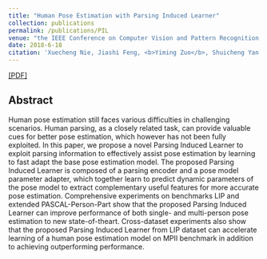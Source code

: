 ```yaml
---
title: "Human Pose Estimation with Parsing Induced Learner"
collection: publications
permalink: /publications/PIL
venue: "the IEEE Conference on Computer Vision and Pattern Recognition 2018 (CVPR 2018)"
date: 2018-6-18
citation: 'Xuecheng Nie, Jiashi Feng, <b>Yiming Zuo</b>, Shuicheng Yan'
---
```


[[PDF]](https://openaccess.thecvf.com/content_cvpr_2018/papers/Nie_Human_Pose_Estimation_CVPR_2018_paper.pdf)

## Abstract
Human pose estimation still faces various difficulties in challenging scenarios. Human parsing, as a closely related task, can provide valuable cues for better pose estimation, which however has not been fully exploited. In this paper, we propose a novel Parsing Induced Learner to exploit parsing information to effectively assist pose estimation by learning to fast adapt the base pose estimation model. The proposed Parsing Induced Learner is composed of a parsing encoder and a pose model parameter adapter, which together learn to predict dynamic parameters of the pose model to extract complementary useful features for more accurate pose estimation. Comprehensive experiments on benchmarks LIP and extended PASCAL-Person-Part show that the proposed Parsing Induced Learner can improve performance of both single- and multi-person pose estimation to new state-of-theart. Cross-dataset experiments also show that the proposed Parsing Induced Learner from LIP dataset can accelerate learning of a human pose estimation model on MPII benchmark in addition to achieving outperforming performance.